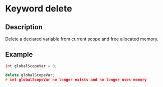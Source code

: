 # Keyword delete

## Description

Delete a declared variable from current scope and free allocated memory.

## Example

```cpp
int globalScopeVar = 0;

delete globalScopeVar;
# int globalScopeVar no longer exists and no longer uses memory
```
